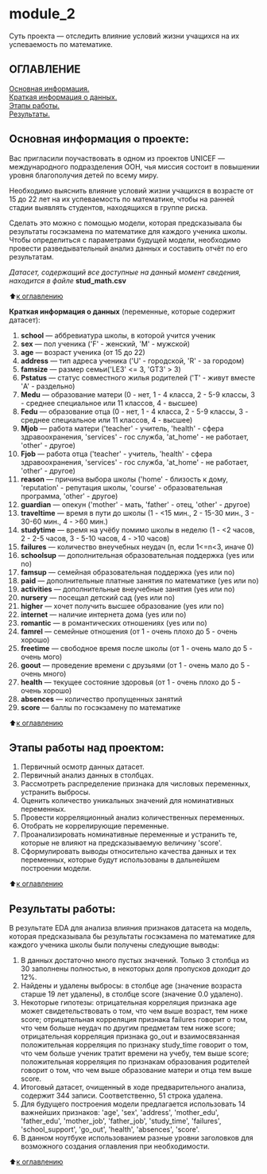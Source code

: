 # module_2
Суть проекта — отследить влияние условий жизни учащихся на их успеваемость по математике.
     
<a name="ОГ"></a> 
## ОГЛАВЛЕНИЕ     

[Основная информация.](#ОС)      
[Краткая информация о данных.](#КР)    
[Этапы работы.](#ЭТ)    
[Результаты.](#РЗ)    

<a name="ОС"></a> 
## Основная информация о проекте:

Вас пригласили поучаствовать в одном из проектов UNICEF — международного подразделения ООН, 
чья миссия состоит в повышении уровня благополучия детей по всему миру. 

Необходимо выяснить влияние условий жизни учащихся в возрасте от 15 до 22 лет на их успеваемость по математике, 
чтобы на ранней стадии выявлять студентов, находящихся в группе риска.

Сделать это можно с помощью модели, которая предсказывала бы результаты госэкзамена по математике для каждого ученика школы. 
Чтобы определиться с параметрами будущей модели, необходимо провести разведывательный анализ данных и составить отчёт по его результатам. 

*Датасет, содержащий все доступные на данный момент сведения, находится в файле* **stud_math.csv**

:arrow_up:[к оглавлению](#ОГ)

<a name="КР"></a> 
**Краткая информация о данных** (переменные, которые содержит датасет):

1. **school** — аббревиатура школы, в которой учится ученик 
2. **sex** — пол ученика ('F' - женский, 'M' - мужской) 
3. **age** — возраст ученика (от 15 до 22) 
4. **address** — тип адреса ученика ('U' - городской, 'R' - за городом) 
5. **famsize** — размер семьи('LE3' <= 3, 'GT3' > 3) 
6. **Pstatus** — статус совместного жилья родителей ('T' - живут вместе 'A' - раздельно) 
7. **Medu** — образование матери (0 - нет, 1 - 4 класса, 2 - 5-9 классы, 3 - среднее специальное или 11 классов, 4 - высшее) 
8. **Fedu** — образование отца (0 - нет, 1 - 4 класса, 2 - 5-9 классы, 3 - среднее специальное или 11 классов, 4 - высшее) 
9. **Mjob** — работа матери ('teacher' - учитель, 'health' - сфера здравоохранения, 'services' - гос служба, 'at_home' - не работает, 'other' - другое) 
10. **Fjob** — работа отца ('teacher' - учитель, 'health' - сфера здравоохранения, 'services' - гос служба, 'at_home' - не работает, 'other' - другое) 
11. **reason** — причина выбора школы ('home' - близость к дому, 'reputation' - репутация школы, 'course' - образовательная программа, 'other' - другое) 
12. **guardian** — опекун ('mother' - мать, 'father' - отец, 'other' - другое) 
13. **traveltime** — время в пути до школы (1 - <15 мин., 2 - 15-30 мин., 3 - 30-60 мин., 4 - >60 мин.) 
14. **studytime** — время на учёбу помимо школы в неделю (1 - <2 часов, 2 - 2-5 часов, 3 - 5-10 часов, 4 - >10 часов) 
15. **failures** — количество внеучебных неудач (n, если 1<=n<3, иначе 0) 
16. **schoolsup** — дополнительная образовательная поддержка (yes или no) 
17. **famsup** — семейная образовательная поддержка (yes или no) 
18. **paid** — дополнительные платные занятия по математике (yes или no) 
19. **activities** — дополнительные внеучебные занятия (yes или no) 
20. **nursery** — посещал детский сад (yes или no) 
21. **higher** — хочет получить высшее образование (yes или no) 
22. **internet** — наличие интернета дома (yes или no) 
23. **romantic** — в романтических отношениях (yes или no) 
24. **famrel** — семейные отношения (от 1 - очень плохо до 5 - очень хорошо) 
25. **freetime** — свободное время после школы (от 1 - очень мало до 5 - очень мого) 
26. **goout** — проведение времени с друзьями (от 1 - очень мало до 5 - очень много) 
27. **health** — текущее состояние здоровья (от 1 - очень плохо до 5 - очень хорошо) 
28. **absences** — количество пропущенных занятий 
29. **score** — баллы по госэкзамену по математике

:arrow_up:[к оглавлению](#ОГ)

<a name="ЭТ"></a> 
## Этапы работы над проектом: 

1. Первичный осмотр данных датасет. 
2. Первичный анализ данных в столбцах. 
3. Рассмотреть распределение признака для числовых переменных, устранить выбросы. 
4. Оценить количество уникальных значений для номинативных переменных. 
5. Провести корреляционный анализ количественных переменных. 
6. Отобрать не коррелирующие переменные. 
7. Проанализировать номинативные переменные и устранить те, которые не влияют на предсказываемую величину 'score'. 
8. Cформулировать выводы относительно качества данных и тех переменных, которые будут использованы в дальнейшем построении модели.

:arrow_up:[к оглавлению](#ОГ)

<a name="РЗ"></a> 
## Результаты работы: 

В результате EDA для анализа влияния признаков датасета на модель, которая предсказывала бы результаты госэкзамена по математике 
для каждого ученика школы были получены следующие выводы:

1. В данных достаточно много пустых значений. Только 3 столбца из 30 заполнены полностью, в некоторых доля пропусков доходит до 12%.    
2. Найдены и удалены выбросы: в столбце age (значение возраста старше 19 лет удалены), в столбце score (значение 0.0 удалено).     
3. Некоторые гипотезы: отрицательная корреляция признака age может свидетельствовать о том, что чем выше возраст, тем ниже score; 
отрицательная корреляция признака failures говорит о том, что чем больше неудач по другим предметам тем ниже score; 
отрицательная корреляция признака go_out и взаимосвязанная положительная корреляция по признаку study_time говорит о том, 
что чем больше ученик тратит времени на учебу, тем выше score; 
положительная корреляция по признакам образования родителей говорит о том, что чем выше образование матери и отца тем выше score.    
4. Итоговый датасет, очищенный в ходе предварительного анализа, содержит 344 записи. Соответственно, 51 строка удалена.
5. Для будущего построения модели предлагается использовать 14 важнейших признаков: 
'age', 'sex', 'address', 'mother_edu', 'father_edu', 'mother_job', 'father_job', 
'study_time', 'failures', 'school_support', 'go_out', 'health', 'absences', 'score'.     
6. В данном ноутбуке использованием разные уровни заголовков для возможного создания оглавления при необходимости.    

:arrow_up:[к оглавлению](#ОГ)
